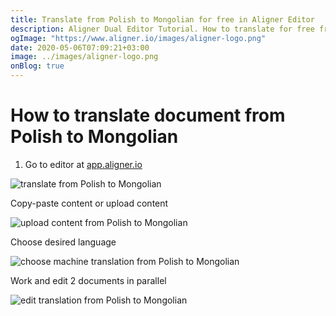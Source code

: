 ```yaml
---
title: Translate from Polish to Mongolian for free in Aligner Editor
description: Aligner Dual Editor Tutorial. How to translate for free from Polish to Mongolian. Aligner is multilingual document management platform. 
ogImage: "https://www.aligner.io/images/aligner-logo.png"
date: 2020-05-06T07:09:21+03:00
image: ../images/aligner-logo.png
onBlog: true
---
```


# How to translate document from Polish to Mongolian

1. Go to editor at [app.aligner.io](https://app.aligner.io "Aligner App web page")

![translate from Polish to Mongolian](../aligner-blank-editor.png "translate from Polish to Mongolian")

Copy-paste content or upload content

![upload content from Polish to Mongolian](../aligner-uploaded-document.png "upload content from Polish to Mongolian")

Choose desired language

![choose machine translation from Polish to Mongolian](../aligner-language-dropdown.png "choose machine translation from Polish to Mongolian")

Work and edit 2 documents in parallel

![edit translation from Polish to Mongolian](../aligner-double-sitded-editor.png "edit translation from Polish to Mongolian")

